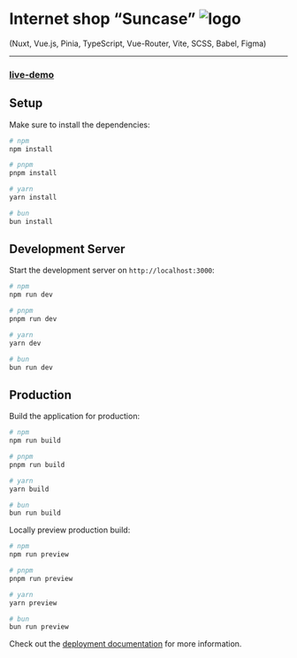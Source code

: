 # Internet shop “Suncase” ![logo](https://github.com/Aleksandr-JS-Developer/suncase/blob/main/public/suncase-logo.png)

(Nuxt, Vue.js, Pinia, TypeScript, Vue-Router, Vite, SCSS, Babel, Figma)

---

### [live-demo](https://aleksandr-js-developer.github.io/suncase/)

## Setup

Make sure to install the dependencies:

```bash
# npm
npm install

# pnpm
pnpm install

# yarn
yarn install

# bun
bun install
```

## Development Server

Start the development server on `http://localhost:3000`:

```bash
# npm
npm run dev

# pnpm
pnpm run dev

# yarn
yarn dev

# bun
bun run dev
```

## Production

Build the application for production:

```bash
# npm
npm run build

# pnpm
pnpm run build

# yarn
yarn build

# bun
bun run build
```

Locally preview production build:

```bash
# npm
npm run preview

# pnpm
pnpm run preview

# yarn
yarn preview

# bun
bun run preview
```

Check out the [deployment documentation](https://nuxt.com/docs/getting-started/deployment) for more information.
